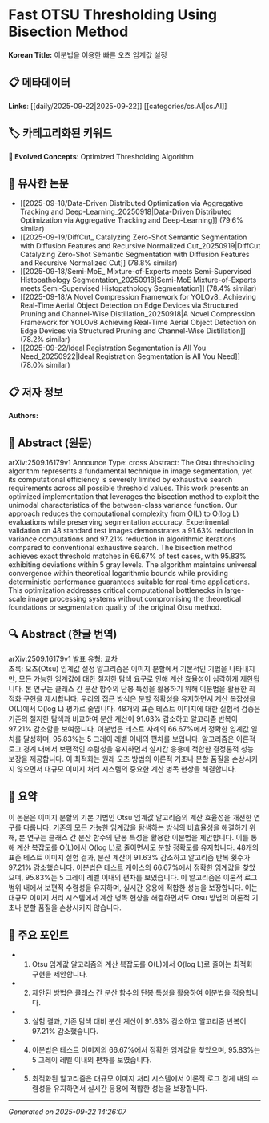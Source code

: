 # Fast OTSU Thresholding Using Bisection Method

**Korean Title:** 이분법을 이용한 빠른 오츠 임계값 설정

## 📋 메타데이터

**Links**: [[daily/2025-09-22|2025-09-22]] [[categories/cs.AI|cs.AI]]

## 🏷️ 카테고리화된 키워드
**🚀 Evolved Concepts**: Optimized Thresholding Algorithm

## 🔗 유사한 논문
- [[2025-09-18/Data-Driven Distributed Optimization via Aggregative Tracking and Deep-Learning_20250918|Data-Driven Distributed Optimization via Aggregative Tracking and Deep-Learning]] (79.6% similar)
- [[2025-09-19/DiffCut_ Catalyzing Zero-Shot Semantic Segmentation with Diffusion Features and Recursive Normalized Cut_20250919|DiffCut Catalyzing Zero-Shot Semantic Segmentation with Diffusion Features and Recursive Normalized Cut]] (78.8% similar)
- [[2025-09-18/Semi-MoE_ Mixture-of-Experts meets Semi-Supervised Histopathology Segmentation_20250918|Semi-MoE Mixture-of-Experts meets Semi-Supervised Histopathology Segmentation]] (78.4% similar)
- [[2025-09-18/A Novel Compression Framework for YOLOv8_ Achieving Real-Time Aerial Object Detection on Edge Devices via Structured Pruning and Channel-Wise Distillation_20250918|A Novel Compression Framework for YOLOv8 Achieving Real-Time Aerial Object Detection on Edge Devices via Structured Pruning and Channel-Wise Distillation]] (78.2% similar)
- [[2025-09-22/Ideal Registration Segmentation is All You Need_20250922|Ideal Registration Segmentation is All You Need]] (78.0% similar)

## 📋 저자 정보

**Authors:** 

## 📄 Abstract (원문)

arXiv:2509.16179v1 Announce Type: cross 
Abstract: The Otsu thresholding algorithm represents a fundamental technique in image segmentation, yet its computational efficiency is severely limited by exhaustive search requirements across all possible threshold values. This work presents an optimized implementation that leverages the bisection method to exploit the unimodal characteristics of the between-class variance function. Our approach reduces the computational complexity from O(L) to O(log L) evaluations while preserving segmentation accuracy. Experimental validation on 48 standard test images demonstrates a 91.63% reduction in variance computations and 97.21% reduction in algorithmic iterations compared to conventional exhaustive search. The bisection method achieves exact threshold matches in 66.67% of test cases, with 95.83% exhibiting deviations within 5 gray levels. The algorithm maintains universal convergence within theoretical logarithmic bounds while providing deterministic performance guarantees suitable for real-time applications. This optimization addresses critical computational bottlenecks in large-scale image processing systems without compromising the theoretical foundations or segmentation quality of the original Otsu method.

## 🔍 Abstract (한글 번역)

arXiv:2509.16179v1 발표 유형: 교차  
초록: 오츠(Otsu) 임계값 설정 알고리즘은 이미지 분할에서 기본적인 기법을 나타내지만, 모든 가능한 임계값에 대한 철저한 탐색 요구로 인해 계산 효율성이 심각하게 제한됩니다. 본 연구는 클래스 간 분산 함수의 단봉 특성을 활용하기 위해 이분법을 활용한 최적화 구현을 제시합니다. 우리의 접근 방식은 분할 정확성을 유지하면서 계산 복잡성을 O(L)에서 O(log L) 평가로 줄입니다. 48개의 표준 테스트 이미지에 대한 실험적 검증은 기존의 철저한 탐색과 비교하여 분산 계산이 91.63% 감소하고 알고리즘 반복이 97.21% 감소함을 보여줍니다. 이분법은 테스트 사례의 66.67%에서 정확한 임계값 일치를 달성하며, 95.83%는 5 그레이 레벨 이내의 편차를 보입니다. 알고리즘은 이론적 로그 경계 내에서 보편적인 수렴성을 유지하면서 실시간 응용에 적합한 결정론적 성능 보장을 제공합니다. 이 최적화는 원래 오츠 방법의 이론적 기초나 분할 품질을 손상시키지 않으면서 대규모 이미지 처리 시스템의 중요한 계산 병목 현상을 해결합니다.

## 📝 요약

이 논문은 이미지 분할의 기본 기법인 Otsu 임계값 알고리즘의 계산 효율성을 개선한 연구를 다룹니다. 기존의 모든 가능한 임계값을 탐색하는 방식의 비효율성을 해결하기 위해, 본 연구는 클래스 간 분산 함수의 단봉 특성을 활용한 이분법을 제안합니다. 이를 통해 계산 복잡도를 O(L)에서 O(log L)로 줄이면서도 분할 정확도를 유지합니다. 48개의 표준 테스트 이미지 실험 결과, 분산 계산이 91.63% 감소하고 알고리즘 반복 횟수가 97.21% 감소했습니다. 이분법은 테스트 케이스의 66.67%에서 정확한 임계값을 찾았으며, 95.83%는 5 그레이 레벨 이내의 편차를 보였습니다. 이 알고리즘은 이론적 로그 범위 내에서 보편적 수렴성을 유지하며, 실시간 응용에 적합한 성능을 보장합니다. 이는 대규모 이미지 처리 시스템에서 계산 병목 현상을 해결하면서도 Otsu 방법의 이론적 기초나 분할 품질을 손상시키지 않습니다.

## 🎯 주요 포인트

- 1. Otsu 임계값 알고리즘의 계산 복잡도를 O(L)에서 O(log L)로 줄이는 최적화 구현을 제안합니다.

- 2. 제안된 방법은 클래스 간 분산 함수의 단봉 특성을 활용하여 이분법을 적용합니다.

- 3. 실험 결과, 기존 탐색 대비 분산 계산이 91.63% 감소하고 알고리즘 반복이 97.21% 감소했습니다.

- 4. 이분법은 테스트 이미지의 66.67%에서 정확한 임계값을 찾았으며, 95.83%는 5 그레이 레벨 이내의 편차를 보였습니다.

- 5. 최적화된 알고리즘은 대규모 이미지 처리 시스템에서 이론적 로그 경계 내의 수렴성을 유지하면서 실시간 응용에 적합한 성능을 보장합니다.

---

*Generated on 2025-09-22 14:26:07*